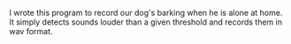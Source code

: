 I wrote this program to record our dog's barking when he is alone at home. It simply detects sounds louder than a given threshold and records them in wav format.

